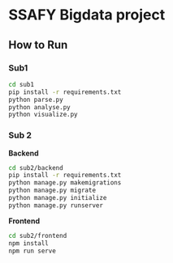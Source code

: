 # SSAFY Bigdata project

## How to Run

### Sub1

```sh
cd sub1
pip install -r requirements.txt
python parse.py
python analyse.py
python visualize.py
```

### Sub 2

**Backend**

```sh
cd sub2/backend
pip install -r requirements.txt
python manage.py makemigrations
python manage.py migrate
python manage.py initialize
python manage.py runserver
```

**Frontend**

```sh
cd sub2/frontend
npm install
npm run serve
```
